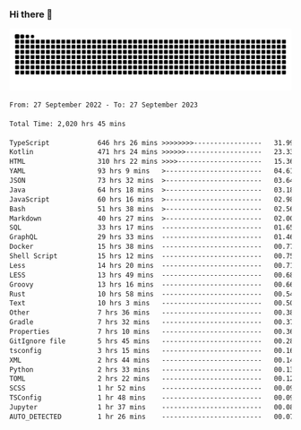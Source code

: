 ### Hi there 👋

<picture>
  <source media="(prefers-color-scheme: dark)" srcset="https://raw.githubusercontent.com/heyline/heyline/output/github-contribution-grid-snake-dark.svg">
  <source media="(prefers-color-scheme: light)" srcset="https://raw.githubusercontent.com/heyline/heyline/output/github-contribution-grid-snake.svg">
  <img alt="github contribution grid snake animation" src="https://raw.githubusercontent.com/heyline/heyline/output/github-contribution-grid-snake.svg">
</picture>

<!--START_SECTION:waka-->

```txt
From: 27 September 2022 - To: 27 September 2023

Total Time: 2,020 hrs 45 mins

TypeScript            646 hrs 26 mins >>>>>>>>-----------------   31.99 %
Kotlin                471 hrs 24 mins >>>>>>-------------------   23.33 %
HTML                  310 hrs 22 mins >>>>---------------------   15.36 %
YAML                  93 hrs 9 mins   >------------------------   04.61 %
JSON                  73 hrs 32 mins  >------------------------   03.64 %
Java                  64 hrs 18 mins  >------------------------   03.18 %
JavaScript            60 hrs 16 mins  >------------------------   02.98 %
Bash                  51 hrs 38 mins  >------------------------   02.56 %
Markdown              40 hrs 27 mins  >------------------------   02.00 %
SQL                   33 hrs 17 mins  -------------------------   01.65 %
GraphQL               29 hrs 33 mins  -------------------------   01.46 %
Docker                15 hrs 38 mins  -------------------------   00.77 %
Shell Script          15 hrs 12 mins  -------------------------   00.75 %
Less                  14 hrs 20 mins  -------------------------   00.71 %
LESS                  13 hrs 49 mins  -------------------------   00.68 %
Groovy                13 hrs 16 mins  -------------------------   00.66 %
Rust                  10 hrs 58 mins  -------------------------   00.54 %
Text                  10 hrs 3 mins   -------------------------   00.50 %
Other                 7 hrs 36 mins   -------------------------   00.38 %
Gradle                7 hrs 32 mins   -------------------------   00.37 %
Properties            7 hrs 10 mins   -------------------------   00.36 %
GitIgnore file        5 hrs 45 mins   -------------------------   00.28 %
tsconfig              3 hrs 15 mins   -------------------------   00.16 %
XML                   2 hrs 44 mins   -------------------------   00.14 %
Python                2 hrs 33 mins   -------------------------   00.13 %
TOML                  2 hrs 22 mins   -------------------------   00.12 %
SCSS                  1 hr 52 mins    -------------------------   00.09 %
TSConfig              1 hr 48 mins    -------------------------   00.09 %
Jupyter               1 hr 37 mins    -------------------------   00.08 %
AUTO_DETECTED         1 hr 26 mins    -------------------------   00.07 %
```

<!--END_SECTION:waka-->

